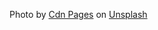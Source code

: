 Photo by <a href="https://unsplash.com/@cdnpagesca?utm_source=unsplash&utm_medium=referral&utm_content=creditCopyText">Cdn Pages</a> on <a href="https://unsplash.com/photos/xM_1ZYHOc9E?utm_source=unsplash&utm_medium=referral&utm_content=creditCopyText">Unsplash</a>
